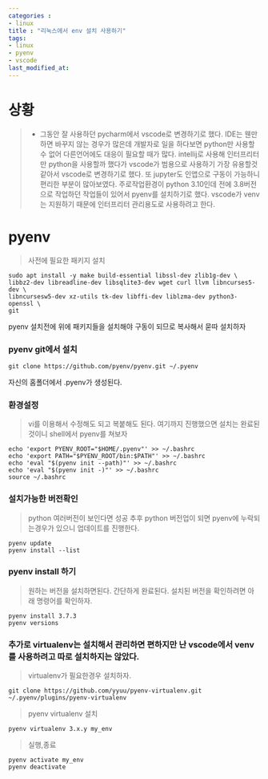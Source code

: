 ```yaml
---
categories : 
- linux
title : "리눅스에서 env 설치 사용하기"
tags:
- linux
- pyenv
- vscode
last_modified_at:
---
```


# 상황
> - 그동안 잘 사용하던 pycharm에서 vscode로 변경하기로 했다. IDE는 웬만하면 바꾸지 않는 경우가 많은데 개발자로 일을 하다보면 python만 사용할수 없어 다른언어에도 대응이 필요할 때가 많다. intellij로 사용해 인터프리터만 python을 사용할까 했다가
vscode가 범용으로 사용하기 가장 유용할것 같아서 vscode로 변경하기로 했다. 또 jupyter도 인앱으로 구동이 가능하니 편리한 부분이 많아보였다. 주로작업환경이 python 3.10인데 전에 3.8버전으로 작업하던 작업들이 있어서 pyenv를 설치하기로 했다.
vscode가 venv는 지원하기 때문에 인터프리터 관리용도로 사용하려고 한다.

# pyenv
> 사전에 필요한 패키지 설치

``` shell
sudo apt install -y make build-essential libssl-dev zlib1g-dev \
libbz2-dev libreadline-dev libsqlite3-dev wget curl llvm libncurses5-dev \
libncursesw5-dev xz-utils tk-dev libffi-dev liblzma-dev python3-openssl \
git
```
pyenv 설치전에 위에 패키지들을 설치해야 구동이 되므로 복사해서 묻따 설치하자


### pyenv git에서 설치
``` shell
git clone https://github.com/pyenv/pyenv.git ~/.pyenv
```
자신의 홈폴더에서 .pyenv가 생성된다.

### 환경설정
> vi를 이용해서 수정해도 되고 복붙해도 된다.
> 여기까지 진행했으면 설치는 완료된것이니 shell에서 pyenv를 쳐보자

``` shell
echo 'export PYENV_ROOT="$HOME/.pyenv"' >> ~/.bashrc
echo 'export PATH="$PYENV_ROOT/bin:$PATH"' >> ~/.bashrc
echo 'eval "$(pyenv init --path)"' >> ~/.bashrc
echo 'eval "$(pyenv init -)"' >> ~/.bashrc
source ~/.bashrc
```

### 설치가능한 버전확인
> python 여러버전이 보인다면 성공 추후 python 버전업이 되면 pyenv에 누락되는경우가 있으니 업데이트를 진행한다.

``` shell
pyenv update
pyenv install --list
```


### pyenv install 하기
> 원하는 버전을 설치하면된다. 간단하게 완료된다.
> 설치된 버전을 확인하려면 아래 명령어를 확인하자.

``` shell
pyenv install 3.7.3
pyenv versions
```

### 추가로 virtualenv는 설치해서 관리하면 편하지만 난 vscode에서 venv를 사용하려고 따로 설치하지는 않았다.
> virtualenv가 필요한경우 설치하자.

```shell
git clone https://github.com/yyuu/pyenv-virtualenv.git ~/.pyenv/plugins/pyenv-virtualenv
```
> pyenv virtualenv 설치

```shell
pyenv virtualenv 3.x.y my_env
```
> 실행,종료

```shell
pyenv activate my_env
pyenv deactivate
```
